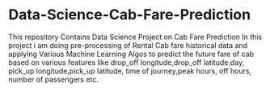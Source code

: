 # Data-Science-Cab-Fare-Prediction
This repository Contains Data Science Project on Cab Fare Prediction
In this project i am doing pre-processing of Rental Cab fare historical data and applying Various Machine Learning Algos
to predict the future fare of cab based on various features like drop_off longitude,drop_off latitude,day,
pick_up longitude,pick_up latitude, time of journey,peak hours, off hours, number of passengers etc.
